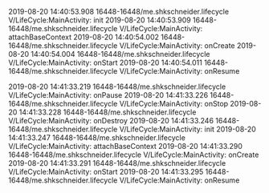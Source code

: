 2019-08-20 14:40:53.908 16448-16448/me.shkschneider.lifecycle V/LifeCycle:MainActivity: init
2019-08-20 14:40:53.909 16448-16448/me.shkschneider.lifecycle V/LifeCycle:MainActivity: attachBaseContext
2019-08-20 14:40:54.002 16448-16448/me.shkschneider.lifecycle V/LifeCycle:MainActivity: onCreate
2019-08-20 14:40:54.004 16448-16448/me.shkschneider.lifecycle V/LifeCycle:MainActivity: onStart
2019-08-20 14:40:54.011 16448-16448/me.shkschneider.lifecycle V/LifeCycle:MainActivity: onResume

2019-08-20 14:41:33.219 16448-16448/me.shkschneider.lifecycle V/LifeCycle:MainActivity: onPause
2019-08-20 14:41:33.226 16448-16448/me.shkschneider.lifecycle V/LifeCycle:MainActivity: onStop
2019-08-20 14:41:33.228 16448-16448/me.shkschneider.lifecycle V/LifeCycle:MainActivity: onDestroy
2019-08-20 14:41:33.246 16448-16448/me.shkschneider.lifecycle V/LifeCycle:MainActivity: init
2019-08-20 14:41:33.247 16448-16448/me.shkschneider.lifecycle V/LifeCycle:MainActivity: attachBaseContext
2019-08-20 14:41:33.290 16448-16448/me.shkschneider.lifecycle V/LifeCycle:MainActivity: onCreate
2019-08-20 14:41:33.291 16448-16448/me.shkschneider.lifecycle V/LifeCycle:MainActivity: onStart
2019-08-20 14:41:33.295 16448-16448/me.shkschneider.lifecycle V/LifeCycle:MainActivity: onResume
